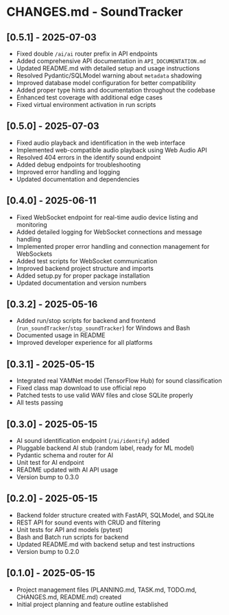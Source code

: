 # CHANGES.md - SoundTracker

## [0.5.1] - 2025-07-03
- Fixed double `/ai/ai` router prefix in API endpoints
- Added comprehensive API documentation in `API_DOCUMENTATION.md`
- Updated README.md with detailed setup and usage instructions
- Resolved Pydantic/SQLModel warning about `metadata` shadowing
- Improved database model configuration for better compatibility
- Added proper type hints and documentation throughout the codebase
- Enhanced test coverage with additional edge cases
- Fixed virtual environment activation in run scripts

## [0.5.0] - 2025-07-03
- Fixed audio playback and identification in the web interface
- Implemented web-compatible audio playback using Web Audio API
- Resolved 404 errors in the identify sound endpoint
- Added debug endpoints for troubleshooting
- Improved error handling and logging
- Updated documentation and dependencies

## [0.4.0] - 2025-06-11
- Fixed WebSocket endpoint for real-time audio device listing and monitoring
- Added detailed logging for WebSocket connections and message handling
- Implemented proper error handling and connection management for WebSockets
- Added test scripts for WebSocket communication
- Improved backend project structure and imports
- Added setup.py for proper package installation
- Updated documentation and version numbers

## [0.3.2] - 2025-05-16
- Added run/stop scripts for backend and frontend (`run_soundTracker`/`stop_soundTracker`) for Windows and Bash
- Documented usage in README
- Improved developer experience for all platforms

## [0.3.1] - 2025-05-15
- Integrated real YAMNet model (TensorFlow Hub) for sound classification
- Fixed class map download to use official repo
- Patched tests to use valid WAV files and close SQLite properly
- All tests passing

## [0.3.0] - 2025-05-15
- AI sound identification endpoint (`/ai/identify`) added
- Pluggable backend AI stub (random label, ready for ML model)
- Pydantic schema and router for AI
- Unit test for AI endpoint
- README updated with AI API usage
- Version bump to 0.3.0

## [0.2.0] - 2025-05-15
- Backend folder structure created with FastAPI, SQLModel, and SQLite
- REST API for sound events with CRUD and filtering
- Unit tests for API and models (pytest)
- Bash and Batch run scripts for backend
- Updated README.md with backend setup and test instructions
- Version bump to 0.2.0

## [0.1.0] - 2025-05-15
- Project management files (PLANNING.md, TASK.md, TODO.md, CHANGES.md, README.md) created
- Initial project planning and feature outline established
